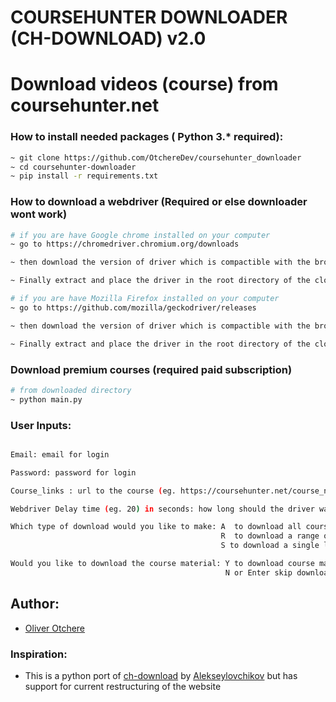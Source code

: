 # COURSEHUNTER DOWNLOADER (CH-DOWNLOAD) v2.0

# Download videos (course) from coursehunter.net

### How to install needed packages ( Python 3.\* required):

```sh
~ git clone https://github.com/OtchereDev/coursehunter_downloader
~ cd coursehunter-downloader
~ pip install -r requirements.txt
```

### How to download a webdriver (Required or else downloader wont work)
```sh
# if you are have Google chrome installed on your computer
~ go to https://chromedriver.chromium.org/downloads

~ then download the version of driver which is compactible with the browser version you have

~ Finally extract and place the driver in the root directory of the cloned repository

# if you are have Mozilla Firefox installed on your computer
~ go to https://github.com/mozilla/geckodriver/releases

~ then download the version of driver which is compactible with the browser version you have

~ Finally extract and place the driver in the root directory of the cloned repository

```

### Download premium courses (required paid subscription)

```sh
# from downloaded directory
~ python main.py
```

### User Inputs:

```sh

Email: email for login

Password: password for login

Course_links : url to the course (eg. https://coursehunter.net/course_name)

Webdriver Delay time (eg. 20) in seconds: how long should the driver wait before failing if your internet connection is not strong (default 20)

Which type of download would you like to make: A  to download all course lesson
                                               R  to download a range of course lesson eg. 10,15
                                               S to download a single lesson eg. 5

Would you like to download the course material: Y to download course material 
                                                N or Enter skip downloading it

```

## Author:

- [Oliver Otchere](https://github.com/OtchereDev)

### Inspiration:

- This is a python port of [ch-download](https://github.com/alekseylovchikov/ch-download) by [Alekseylovchikov](https://github.com/alekseylovchikov) but has support for current restructuring of the website
